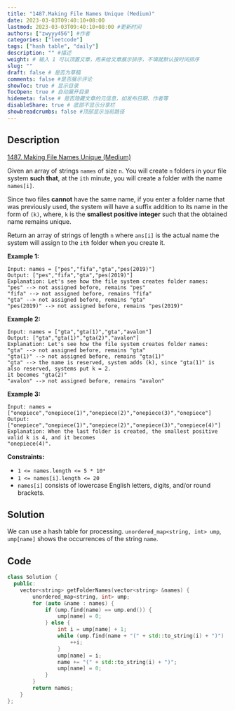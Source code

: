 ```yaml
---
title: "1487.Making File Names Unique (Medium)"
date: 2023-03-03T09:40:10+08:00
lastmod: 2023-03-03T09:40:10+08:00 #更新时间
authors: ["zwyyy456"] #作者
categories: ["leetcode"]
tags: ["hash table", "daily"]
description: "" #描述
weight: # 输入 1 可以顶置文章，用来给文章展示排序，不填就默认按时间排序
slug: ""
draft: false # 是否为草稿
comments: false #是否展示评论
showToc: true # 显示目录
TocOpen: true # 自动展开目录
hidemeta: false # 是否隐藏文章的元信息，如发布日期、作者等
disableShare: true # 底部不显示分享栏
showbreadcrumbs: false #顶部显示当前路径
---
```

## Description
[1487. Making File Names Unique (Medium)](https://leetcode.com/problems/making-file-names-unique/)

Given an array of strings `names` of size `n`. You will create `n` folders in your file system
**such that**, at the `ith` minute, you will create a folder with the name `names[i]`.

Since two files **cannot** have the same name, if you enter a folder name that was previously used,
the system will have a suffix addition to its name in the form of `(k)`, where, `k` is the
**smallest positive integer** such that the obtained name remains unique.

Return an array of strings of length  `n` where `ans[i]` is the actual name the system will assign
to the `ith` folder when you create it.

**Example 1:**

```
Input: names = ["pes","fifa","gta","pes(2019)"]
Output: ["pes","fifa","gta","pes(2019)"]
Explanation: Let's see how the file system creates folder names:
"pes" --> not assigned before, remains "pes"
"fifa" --> not assigned before, remains "fifa"
"gta" --> not assigned before, remains "gta"
"pes(2019)" --> not assigned before, remains "pes(2019)"

```

**Example 2:**

```
Input: names = ["gta","gta(1)","gta","avalon"]
Output: ["gta","gta(1)","gta(2)","avalon"]
Explanation: Let's see how the file system creates folder names:
"gta" --> not assigned before, remains "gta"
"gta(1)" --> not assigned before, remains "gta(1)"
"gta" --> the name is reserved, system adds (k), since "gta(1)" is also reserved, systems put k = 2.
it becomes "gta(2)"
"avalon" --> not assigned before, remains "avalon"

```

**Example 3:**

```
Input: names = ["onepiece","onepiece(1)","onepiece(2)","onepiece(3)","onepiece"]
Output: ["onepiece","onepiece(1)","onepiece(2)","onepiece(3)","onepiece(4)"]
Explanation: When the last folder is created, the smallest positive valid k is 4, and it becomes
"onepiece(4)".

```

**Constraints:**

- `1 <= names.length <= 5 * 10⁴`
- `1 <= names[i].length <= 20`
- `names[i]` consists of lowercase English letters, digits, and/or round brackets.

## Solution
We can use a hash table for processing. `unordered_map<string, int> ump`, `ump[name]` shows the occurrences of the string `name`.

## Code
```cpp
class Solution {
  public:
    vector<string> getFolderNames(vector<string> &names) {
        unordered_map<string, int> ump;
        for (auto &name : names) {
            if (ump.find(name) == ump.end()) {
                ump[name] = 0;
            } else {
                int i = ump[name] + 1;
                while (ump.find(name + "(" + std::to_string(i) + ")") != ump.end()) {
                    ++i;
                }
                ump[name] = i;
                name += "(" + std::to_string(i) + ")";
                ump[name] = 0;
            }
        }
        return names;
    }
};
```